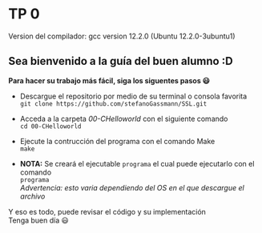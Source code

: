 # TP 0  
Version del compilador: gcc version 12.2.0 (Ubuntu 12.2.0-3ubuntu1)  

## Sea bienvenido a la guía del buen alumno :D   

**Para hacer su trabajo más fácil, siga los siguentes pasos  :smiley:**  
- Descargue el repositorio por medio de su terminal o consola favorita  
```git clone https://github.com/stefanoGassmann/SSL.git```  

- Acceda a la carpeta *00-CHelloworld* con el siguiente comando  
```cd 00-CHelloworld```  

- Ejecute la contrucción del programa con el comando Make  
```make```  

- **NOTA:** Se creará el ejecutable ```programa``` el cual puede ejecutarlo con el comando  
  ```programa```  
*Advertencia: esto varia dependiendo del OS en el que descargue el archivo*


Y eso es todo, puede revisar el código y su implementación  
Tenga buen día :smiley:  